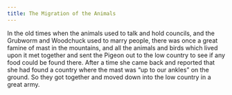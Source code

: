 ```yaml
---
title: The Migration of the Animals
---
```


In the old times when the animals used to talk and hold councils, and the Grubworm and Woodchuck used to marry people, there was once a great famine of mast in the mountains, and all the animals and birds which lived upon it met together and sent the Pigeon out to the low country to see if any food could be found there. After a time she came back and reported that she had found a country where the mast was “up to our ankles” on the ground. So they got together and moved down into the low country in a great army.

